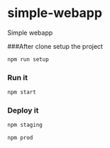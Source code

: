 # simple-webapp
Simple webapp

###After clone setup the project

```sh
npm run setup
```

### Run it
```sh
npm start
```
### Deploy it
```sh
npm staging
```

```sh
npm prod
```





